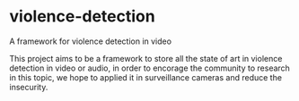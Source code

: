 # violence-detection
A framework for violence detection in video

This project aims to be a framework to store all the state of art in violence detection in video or audio, in order to encorage the community 
to research in this topic, we hope to applied it in surveillance cameras and reduce the insecurity.


